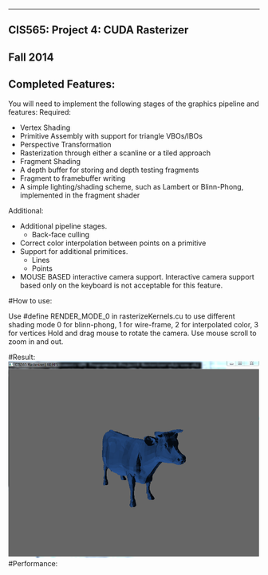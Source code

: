 -------------------------------------------------------------------------------
CIS565: Project 4: CUDA Rasterizer
-------------------------------------------------------------------------------
Fall 2014
-------------------------------------------------------------------------------

Completed Features:
-------------------------------------------------------------------------------
You will need to implement the following stages of the graphics pipeline and features:
Required:
* Vertex Shading
* Primitive Assembly with support for triangle VBOs/IBOs
* Perspective Transformation
* Rasterization through either a scanline or a tiled approach
* Fragment Shading
* A depth buffer for storing and depth testing fragments
* Fragment to framebuffer writing
* A simple lighting/shading scheme, such as Lambert or Blinn-Phong, implemented in the fragment shader

Additional:
* Additional pipeline stages.
   * Back-face culling
* Correct color interpolation between points on a primitive
* Support for additional primitices. 
   * Lines
   * Points
* MOUSE BASED interactive camera support. Interactive camera support based only on the keyboard is not acceptable for this feature.

#How to use:

Use #define RENDER_MODE_0 in rasterizeKernels.cu to use different shading mode
0 for blinn-phong, 1 for wire-frame, 2 for interpolated color, 3 for vertices
Hold and drag mouse to rotate the camera. Use mouse scroll to zoom in and out.

#Result:
![Alt text](/img/phong.png "Blinn-Phong shading")
#Performance:
